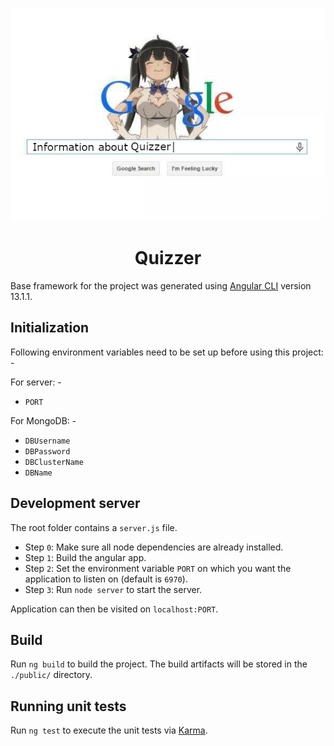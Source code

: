 <p align="center">
  <img src="./Quizzer-Info-Img.jpg" alt="Information about Quizzer">
</p>

<h1 align="center">Quizzer</h1>

Base framework for the project was generated using [Angular CLI](https://github.com/angular/angular-cli) version 13.1.1.

## Initialization

Following environment variables need to be set up before using this project: -

<label>For server: -</label>
<ul>
  <li><code>PORT</code></li>
</ul>

<label>For MongoDB: -</label>
<ul>
  <li><code>DBUsername</code></li>
  <li><code>DBPassword</code></li>
  <li><code>DBClusterName</code></li>
  <li><code>DBName</code></li>
</ul>

## Development server

The root folder contains a `server.js` file.

<ul>
  <li>Step <code>0</code>: Make sure all node dependencies are already installed.</li>
  <li>Step <code>1</code>: Build the angular app.</li>
  <li>Step <code>2</code>: Set the environment variable <code>PORT</code> on which you want the application to listen on (default is <code>6970</code>).</li>
  <li>Step <code>3</code>: Run <code>node server</code> to start the server.</li>
</ul>

Application can then be visited on `localhost:PORT`.

## Build

Run `ng build` to build the project. The build artifacts will be stored in the `./public/` directory.

## Running unit tests

Run `ng test` to execute the unit tests via [Karma](https://karma-runner.github.io).
